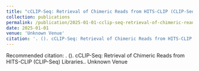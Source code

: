 ```yaml
---
title: "cCLIP-Seq: Retrieval of Chimeric Reads from HITS-CLIP (CLIP-Seq) Libraries."
collection: publications
permalink: /publication/2025-01-01-cclip-seq-retrieval-of-chimeric-reads-from-hits-cl
date: 2025-01-01
venue: 'Unknown Venue'
citation: '. (). cCLIP-Seq: Retrieval of Chimeric Reads from HITS-CLIP (CLIP-Seq) Libraries.. Unknown Venue'
---
```


Recommended citation: . (). cCLIP-Seq: Retrieval of Chimeric Reads from HITS-CLIP (CLIP-Seq) Libraries.. Unknown Venue